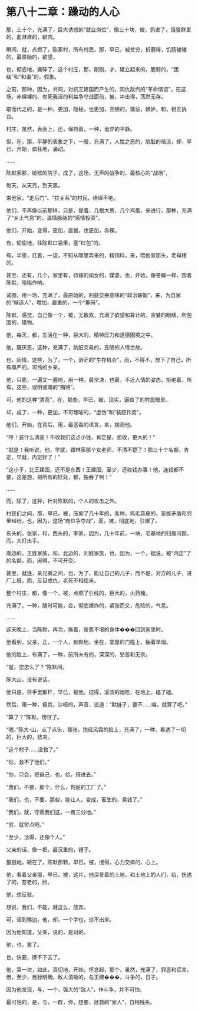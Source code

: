 # 第八十二章：躁动的人心

那，三十个，充满了，巨大诱惑的“就业岗位”，像三十块，被，扔进了，饿狼群里的，血淋淋的，鲜肉。

瞬间，就，点燃了，陈家村，所有村民，那，早已，被贫穷，折磨得，饥肠辘辘的，最原始的，欲望。

也，彻底地，撕碎了，这个村庄，那，刚刚，才，建立起来的，脆弱的，“团结”和“和谐”的，假象。

之前，那种，因为，共同，对抗王建国而产生的，同仇敌忾的“革命情谊”，在这场，赤裸裸的、你死我活的利益争夺战面前，被，冲击得，荡然无存。

取而代之的，是一种，更加，隐秘，也更加，丑陋的，猜忌，嫉妒，和，相互拆台。

村庄，虽然，表面上，还，保持着，一种，诡异的平静。

但，在，那，平静的表象之下，一股，充满了，人性之恶的，肮脏的暗流，却，早已，开始，疯狂地，涌动。

……

陈默家那，破败的院子，成了，这场，无声的战争的，最核心的“战场”。

每天，从天亮，到天黑。

来他家，“走后门”、“拉关系”的村民，络绎不绝。

他们，不再像以前那样，只是，提着，几根大葱，几个鸡蛋，来进行，那种，充满了“乡土气息”的，温情脉脉的“感情投资”。

他们，开始，变得，更加，直接，也更加，赤裸。

有，偷偷地，往陈默口袋里，塞“红包”的。

有，半夜，扛着，一袋，不知从哪里弄来的，精饲料，来，喂他家那头，老母猪的。

甚至，还有，几个，家里有，待嫁的闺女的，媒婆，也，开始，像苍蝇一样，围着陈默，嗡嗡作响。

试图，用一场，充满了，最原始的，利益交换意味的“政治联姻”，来，为自家的“候选人”，增加，最重的，一个“筹码”。

陈默，感觉，自己像一个，被，无数双，充满了欲望和算计的，贪婪的眼睛，所包围的，猎物。

他，每天，都，生活在一种，巨大的，精神压力和道德困境之中。

他，既厌恶，这种，充满了，肮脏交易的，丑陋的人情世故。

也，同情，这些，为了，一个，渺茫的“生存机会”，而，不得不，放下了自己，所有尊严的，可怜的乡亲。

他，只能，一遍又一遍地，用一种，最坚决，也最，不近人情的姿态，拒绝着，所有，这些，或明或暗的“贿赂”。

可，他的这种“清高”，在，那些，早已，被，现实，逼疯了的村民眼里。

却，成了，一种，更加，不可理喻的，“虚伪”和“装腔作势”。

他们，开始，在背后，用，最恶毒的语言，来，揣测他。

“哼！装什么清高！不收我们这点小钱，肯定是，想收，更大的！”

“就是！我听说，他，早就，跟林家那个女老师，不清不楚了！那三十个名额，肯定，早就，内定好了！”

“这小子，比王建国，还不是东西！王建国，至少，还收钱办事！他，连钱都不要，这是想，把所有的好处，都，独吞了啊！”

……

而，除了，这种，针对陈默的，个人的攻击之外。

村民们之间，那，早已，被，压抑了几十年的，各种，鸡毛蒜皮的，家族矛盾和邻里纠纷，也，因为，这场“岗位争夺战”，而，被，彻底地，引爆了。

东头的，张家，和，西头的，李家，因为，几十年前，一块，宅基地的归属问题，而，大打出手。

南边的，王姓家族，和，北边的，刘姓家族，也，因为，一个，据说，被“内定”了的名额，而，闹得，不可开交。

甚至，就连，亲兄弟之间，也，为了，能让自己的儿子，而不是，对方的儿子，进厂上班，而，反目成仇，老死不相往来。

整个村庄，都，像一个，被，点燃了引线的，巨大的，火药桶。

充满了，一种，随时可能，会，彻底爆炸的，紧张而又，危险的，气息。

……

这天晚上，当陈默，再次，拖着，疲惫不堪的身体���回到家里时。

他看到，父亲，正，一个人，默默地，坐在，堂屋的门槛上，抽着旱烟。

他的脸上，布满了，一种，前所未有的，深深的，愁苦和无奈。

“爸，您怎么了？”陈默问。

陈大山，没有说话。

他只是，将手里那杆，早已，被他，捏得，滚烫的烟枪，在地上，磕了磕。

然后，用一种，极其，沙哑的，声音，说道：“默娃子，要不……咱，就算了吧。”

“算了？”陈默，愣住了。

“嗯。”陈大-山，点了点头，那张，饱经风霜的脸上，充满了，一种，看透了一切的，巨大的，悲凉。

“这个村子……没救了。”

“你，救不了他们。”

“你，只会，把自己，也，给，搭进去。”

“我们，不要，那个，什么，狗屁的工厂了。”

“我们，也，不要，那些，能让人，变成，畜生的，臭钱了。”

“我们，就，守着我们这，一亩三分地。”

“穷，就穷点吧。”

“至少，活得，还像个人。”

父亲的话，像一把，最沉重的，锤子。

狠狠地，砸在了，陈默那颗，早已，被，搅得，心力交瘁的，心上。

他，看着父亲那，早已，被，这片，他深爱着的土地，和土地上的人们，给，伤透了的，苍老的，脸。

他，想反驳。

想说，我们，不能，就这么，放弃。

可，话到嘴边，他，却，一个字也，说不出来。

因为他知道，父亲，说的，是对的。

他，也，累了。

也，快要，撑不下去了。

他，第一次，如此，真切地，开始，怀念起，那个，虽然，充满了，罪恶和谎言，但，至少，目标明确，敌人清晰的，与王建���，斗争的，日子。

因为他发现，与，一个，强大的“敌人”，作斗争，并不可怕。

最可怕的，是，与，一群，你，想要，拯救的“家人”，自相残杀。